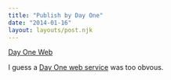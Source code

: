 ```yaml
---
title: "Publish by Day One"
date: "2014-01-16"
layout: layouts/post.njk
---
```


[Day One Web](http://dayone.me "Day One Web")

I guess a [Day One web service](http://bentsai.wordpress.com/2014/01/10/792/) was too obvous.
